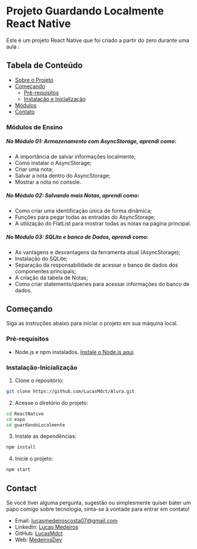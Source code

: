 # Projeto Guardando Localmente React Native

Este é um projeto React Native que foi criado a partir do zero durante uma aula :

## Tabela de Conteúdo
- [Sobre o Projeto](#sobre-o-projeto)
- [Começando](#começando)
  - [Pré-requisitos](#pré-requisitos)
  - [Instalação e Inicialização](#instalação-inicialização)
- [Módulos](#módulos)
- [Contato](#contato)

### Módulos de Ensino

<h5>No Módulo 01: Armazenamento com AsyncStorage, aprendi como:</h5>

- A importância de salvar informações localmente;
- Como instalar o AsyncStorage;
- Criar uma nota;
- Salvar a nota dentro do AsyncStorage;
- Mostrar a nota no console.


<h5>No Módulo 02: Salvando mais Notas, aprendi como:</h5>

- Como criar uma identificação única de forma dinâmica;
- Funções para pegar todas as entradas do AsyncStorage;
- A utilização do FlatList para mostrar todas as notas na página principal.

<h5>No Módulo 03: SQLite e banco de Dados, aprendi como:</h5>

- As vantagens e desvantagens da ferramenta atual (AsyncStorage);
- Instalação do SQLite;
- Separação da responsabilidade de acessar o banco de dados dos componentes principais;
- A criação da tabela de Notas;
- Como criar statements/queries para acessar informações do banco de dados.
 
## Começando

Siga as instruções abaixo para iniciar o projeto em sua máquina local.

### Pré-requisitos

- Node.js e npm instalados. [Instale o Node.js aqui](https://nodejs.org/).

### Instalação-Inicialização

1. Clone o repositório:

```bash
git clone https://github.com/LucasMdct/Alura.git
```
2. Acesse o diretório do projeto:

```bash
cd ReactNative
cd expo
cd guardandoLocalmente
```

3. Instale as dependências:

```bash
npm install
```

4. Inicie o projeto:

```bash
npm start
```


## Contact

Se você tiver alguma pergunta, sugestão ou simplesmente quiser bater um papo comigo sobre tecnologia, sinta-se à vontade para entrar em contato!

- Email: lucasmedeiroscosta07@gmail.com
- LinkedIn: [Lucas Medeiros](https://www.linkedin.com/in/medeirosdev)
- GitHub: [LucasMdct](https://github.com/lucasmdct)
- Web: [MedeirosDev](https://medeirosdev.cloud)

